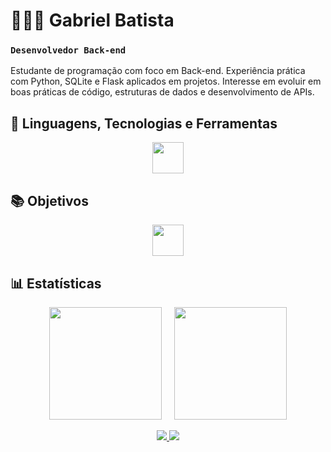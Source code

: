 # 👨🏻‍💻 Gabriel Batista
### **`Desenvolvedor Back-end`**

Estudante de programação com foco em Back-end. Experiência prática com Python, SQLite e Flask aplicados em projetos. Interesse em evoluir em boas práticas de código, estruturas de dados e desenvolvimento de APIs.

## 🚀 Linguagens, Tecnologias e Ferramentas

<p align="center">
  <img src="https://skillicons.dev/icons?i=python,sqlite,git,github,vscode&theme=dark" height="50" />
</p>

## 📚 Objetivos

<p align="center">
  <img src="https://skillicons.dev/icons?i=java,spring,mysql,mongodb,flask&theme=dark" height="50" />
</p>

## 📊 Estatísticas

<p align="center">
  <img 
    height="180em" 
    src="https://github-readme-stats.vercel.app/api?username=gaabrielbatista&show_icons=true&theme=dark&include_all_commits" 
  />
  &nbsp;&nbsp;&nbsp;
  <img 
    height="180em" 
    src="https://github-readme-stats.vercel.app/api/top-langs/?username=gaabrielbatista&theme=dark&layout=compact&langs_count=9" 
  />
</p>

<p align="center">
  <a href="mailto:ggabrielbattista@gmail.com">
    <img src="https://img.shields.io/badge/Email-20232A?style=for-the-badge&logo=gmail&logoColor=EA4335" />
  </a>
  <a href="https://www.linkedin.com/in/gabriel-batista-a66470378/" target="_blank">
    <img src="https://img.shields.io/badge/LinkedIn-20232A?style=for-the-badge&logo=linkedin&logoColor=0A66C2" />
  </a>
  <a href="https://github.com/gaabrielbatista" target="_blank">
</p>
